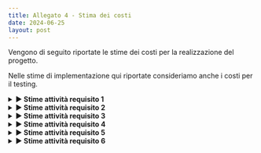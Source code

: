 ```yaml
---
title: Allegato 4 - Stima dei costi
date: 2024-06-25
layout: post
---
```


Vengono di seguito riportate le stime dei costi per la realizzazione del progetto.

Nelle stime di implementazione qui riportate consideriamo anche i costi per il testing.

<details>
<summary markdown='span'>
    <strong>▶️ Stime attività requisito 1</strong>
</summary>

**Attività 1.1** Configurazione _build tool_ e DVCS

| Stime   | Luca Rubboli | Giovanni Antonioni | Luca Tassinari | Media | Mediana | 3 point method |
|---------|--------------|--------------------|----------------|-------|---------|----------------|
| Round 1 | 4            | 6                  | 8              | 6,00  | 6       | 6,00           |
| Round 2 | 6            | 6,5                | 7              | 6,50  | 6,5     | 6,50           |

| Unità di misura    | Ore |
|--------------------|-----|
| Risorse assegnate  | 2   |
| Durata stimata     | 4   |

**Attività 1.2** Configurazione pipeline di _continuous integration_

| Stime   | Luca Rubboli | Giovanni Antonioni | Luca Tassinari | Media | Mediana | 3 point method |
|---------|--------------|--------------------|----------------|-------|---------|----------------|
| Round 1            | 3 | 8 | 3 | 4,67 | 3 | 4,94 |
| Round 2            | 4 | 6 | 6 | 5,33 | 6 | 5,22 |
| Round 3            | 5 | 6 | 6 | 5,67 | 6 | 5,61 |

| Unità di misura    | Ore |
|--------------------|-----|
| Risorse assegnate  | 2 |
| Durata stimata     | 4,5 |

**Attività 1.3.1** Configurazione pipeline di _continuous deployment_: progettazione diagrammi deployment

| Stime   | Luca Rubboli | Giovanni Antonioni | Luca Tassinari | Media | Mediana | 3 point method |
|---------|--------------|--------------------|----------------|-------|---------|----------------|
| Round 1            | 4 | 10 | 3 | 5,67 | 4 | 5,94 |
| Round 2            | 6 | 6 | 8 | 6,67 | 6 | 6,78 |
| Round 3            | 6,5 | 6,5 | 7,5 | 6,83 | 6,5 | 6,89 |

| Unità di misura    | Ore |
|--------------------|-----|
| Risorse assegnate  | 3 progettisti che collaborano in _brainstorming_ |
| Durata stimata     | 3   |

**Attività 1.3.2** Configurazione pipeline di _continuous deployment_: Creazione struttura locale minimale di orchestrazione

| Stime   | Luca Rubboli | Giovanni Antonioni | Luca Tassinari | Media | Mediana | 3 point method |
|---------|--------------|--------------------|----------------|-------|---------|----------------|
| Round 1 | 10 | 2 | 6 | 6,00 | 6 | 6,00 |
| Round 2 | 5 | 4.5 | 3 | 4,00 | 4 | 4,00 |
| Round 3 | 4.5 | 4.5 | 4 | 4,00 | 4 | 4,00 |

| Unità di misura    | Ore |
|--------------------|-----|
| Risorse assegnate  | 1 esperto di deployment |
| Durata stimata     | 4   |

**Attività 1.3.3**: Configurazione pipeline di _continuous deployment_: Configurazione ambiente di produzione

| Stime   | Luca Rubboli | Giovanni Antonioni | Luca Tassinari | Media | Mediana | 3 point method |
|---------|--------------|--------------------|----------------|-------|---------|----------------|
| Round 1 | 4 | 6 | 2 | 4,00 | 4 | 4,00 |
| Round 2 | 5 | 6 | 4,5 | 5,17 | 5 | 5,19 |
| Round 3 | 5 | 6 | 5,5 |  | 5,50 | 5,5 | 5,50 |

| Unità di misura    | Ore |
|--------------------|-----|
| Risorse assegnate  | 1   |
| Durata stimata     | 5,5 |

**Attività 1.3.4** Configurazione pipeline di _continuous deployment_: Sviluppo azioni deployment da locale a produzione

| Stime   | Luca Rubboli | Giovanni Antonioni | Luca Tassinari | Media | Mediana | 3 point method |
|---------|--------------|--------------------|----------------|-------|---------|----------------|
| Round 1 | 8 | 10 | 8 | 8,67 | 8 | 8,78 |
| Round 2 | 9 | 9 | 10 | 9,33 | 9 | 9,39 |
| Round 3 | 9 | 9,5 | 9,5 | 9,33 | 9,5 | 9,31 |

| Unità di misura    | Ore |
|--------------------|-----|
| Risorse assegnate  | 1   |
| Durata stimata     | 9,5 |

**Attività 1.4** Configurazione _bot_ per aggiornamento automatico delle dipendenze

| Stime   | Luca Rubboli | Giovanni Antonioni | Luca Tassinari | Media | Mediana | 3 point method |
|---------|--------------|--------------------|----------------|-------|---------|----------------|
| Round 1 | 3 | 0.5 | 2 | 2,50 | 2,5 | 2,50 |
| Round 2 | 1,5 | 1,5 | 1,5 | 1,50 | 1,5 | 1,50 |

| Unità di misura    | Ore |
|--------------------|-----|
| Risorse assegnate  | 1   |
| Durata stimata     | 1,5 |

**Attività 1.5** Configurazione _bot_ per il _merge_ automatizzato di Pull Request sulla repo

| Stime   | Luca Rubboli | Giovanni Antonioni | Luca Tassinari | Media | Mediana | 3 point method |
|---------|--------------|--------------------|----------------|-------|---------|----------------|
| Round 1 | 2 | 2 | 1,5 |  | 1,83 | 2 | 1,81 |
| Round 2 | 2 | 2 | 1,75 |  | 1,92 | 2 | 1,90 |

| Unità di misura    | Ore |
|--------------------|-----|
| Risorse assegnate  | 1   |
| Durata stimata     | 2   |

**Attività 1.6** Configurazione _bot_ per il rilascio automatico delle _release_

| Stime   | Luca Rubboli | Giovanni Antonioni | Luca Tassinari | Media | Mediana | 3 point method |
|---------|--------------|--------------------|----------------|-------|---------|----------------|
| Round 1 | 3 | 3 | 2,5 | 2,83 | 3 | 2,81 |
| Round 2 | 2,75 | 3 | 2,5 | 2,75 | 2,75 | 2,75 |

| Unità di misura    | Ore  |
|--------------------|------|
| Risorse assegnate  | 1    |
| Durata stimata     | 2,75 |

**Attività 1.7** Configurazione di un sistema di _ticketing_ automatizzato

| Stime   | Luca Rubboli | Giovanni Antonioni | Luca Tassinari | Media | Mediana | 3 point method |
|---------|--------------|--------------------|----------------|-------|---------|----------------|
| Round 1 | 0,5 | 0,5 | 0,5 | 0,50 | 0,5 | 0,50 |

| Unità di misura    | Ore |
|--------------------|-----|
| Risorse assegnate  | 1   |
| Durata stimata     | 0,5 |

</details>

<details>
<summary markdown='span'>
    <strong>▶️ Stime attività requisito 2</strong>
</summary>

**Attività 2.1.1** Autenticazione - Configurazione DB e implementazione repository

| Stime   | Luca Rubboli | Giovanni Antonioni | Luca Tassinari | Media | Mediana | 3 point method |
|---------|--------------|--------------------|----------------|-------|---------|----------------|
| Round 1 | 4 | 6,5 | 5 | 5,17 | 5 | 5,19 |
| Round 2 | 5,5 | 6 | 6 | 5,83 | 6 | 5,81 |

| Unità di misura    | Ore |
|--------------------|-----|
| Risorse assegnate  | 1   |
| Durata stimata     | 6   |

**Attività 2.1.2** Autenticazione - Implementazione token di autenticazione

| Stime   | Luca Rubboli | Giovanni Antonioni | Luca Tassinari | Media | Mediana | 3 point method |
|---------|--------------|--------------------|----------------|-------|---------|----------------|
| Round 1 | 3 | 5 | 20 | 9,33 | 5 | 10,06 |
| Round 2 | 12 | 12 | 14 | 12,67 | 12 | 12,78 |
| Round 3 | 12 | 12 | 13 | 12,33 | 12 | 12,39 |

| Unità di misura    | Ore |
|--------------------|-----|
| Risorse assegnate  | 1   |
| Durata stimata     | 12  |

**Attività 2.1.3** Autenticazione - Regole di controllo di accesso

| Stime   | Luca Rubboli | Giovanni Antonioni | Luca Tassinari | Media | Mediana | 3 point method |
|---------|--------------|--------------------|----------------|-------|---------|----------------|
| Round 1 | 6 | 13 | 12 |  | 10,33 | 12 | 10,06 |
| Round 2 | 12 | 13,5 | 13 | 12,83 | 13 | 12,81 |
| Round 3 | 12,5 | 13,5 | 13 | 13,00 | 13 | 13,00 |

| Unità di misura    | Ore |
|--------------------|-----|
| Risorse assegnate  | 1   |
| Durata stimata     | 13  |

**Attività 2.1.4** Autenticazione - Implementazione API di autenticazione

| Stime   | Luca Rubboli | Giovanni Antonioni | Luca Tassinari | Media | Mediana | 3 point method |
|---------|--------------|--------------------|----------------|-------|---------|----------------|
| Round 1 | 10 | 11 | 16 |  | 12,33 | 11 | 12,56 |
| Round 2 | 13 | 18 | 19 |  | 16,67 | 18 | 16,44 |
| Round 3 | 16 | 19 | 19 |  | 18,00 | 19 | 17,83 |

| Unità di misura    | Ore |
|--------------------|-----|
| Risorse assegnate  | 1   |
| Durata stimata     | 19  |

**Attività 2.2.1** Gruppi - Configurazione DB e implementazione repository

| Stime   | Luca Rubboli | Giovanni Antonioni | Luca Tassinari | Media | Mediana | 3 point method |
|---------|--------------|--------------------|----------------|-------|---------|----------------|
| Round 1 | 6            | 9                  | 7              | 7,33  | 7       | 7,39           |
| Round 2 | 9            | 9,5                | 8              | 8,83  | 9       | 8,81           |
| Round 3 | 8,5          | 9,5                | 9              | 9,00  | 9       | 9,00           |

| Unità di misura    | Ore |
|--------------------|-----|
| Risorse assegnate  | 1   |
| Durata stimata     | 9,5 |

**Attività 2.2.2** Gruppi - Implementazione API di gestione gruppi

| Stime   | Luca Rubboli | Giovanni Antonioni | Luca Tassinari | Media | Mediana | 3 point method |
|---------|--------------|--------------------|----------------|-------|---------|----------------|
| Round 1 | 20           | 23                 | 16             | 19,67 | 20      | 19,61          |
| Round 2 | 20           | 20                 | 20             | 20,00 | 20      | 20,00          |

| Unità di misura    | Ore |
|--------------------|-----|
| Risorse assegnate  | 1   |
| Durata stimata     | 20  |

**Attività 2.3.1** Struttura gerarchica utenti - Esplorazione di plugin _on the shelf_

| Stime   | Luca Rubboli | Giovanni Antonioni | Luca Tassinari | Media | Mediana | 3 point method |
|---------|--------------|--------------------|----------------|-------|---------|----------------|
| Round 1 | 1,5 | 1 | 4 | 2,17 | 1,5 | 2,28 |
| Round 2 | 3 | 2,5 | 4 | 3,17 | 3 | 3,19 |
| Round 3 | 3 | 3 | 3,5 | 3,17 | 3 | 3,19 |

| Unità di misura    | Ore |
|--------------------|-----|
| Risorse assegnate  | 1   |
| Durata stimata     | 3   |

**Attività 2.3.2** Struttura gerarchica utenti - Implementazione API di gestione dei ruoli

| Stime   | Luca Rubboli | Giovanni Antonioni | Luca Tassinari | Media | Mediana | 3 point method |
|---------|--------------|--------------------|----------------|-------|---------|----------------|
| Round 1 | 8            | 8                  | 16             | 10,67 | 8       | 11,11          |
| Round 2 | 14           | 20                 | 20             | 18,00 | 20      | 17,67          |
| Round 3 | 18           | 18                 | 19             | 18,33 | 18      | 18,39          |

| Unità di misura    | Ore |
|--------------------|-----|
| Risorse assegnate  | 1   |
| Durata stimata     | 18  |

**Attività 2.3.3** Struttura gerarchica utenti - Predisposizione dello _storage_ per la gestione dei ruoli

| Stime | Luca Rubboli | Giovanni Antonioni | Luca Tassinari | Media | Mediana | 3 point method |
|---|---|---|---|---|---|---|
| Round 1 | 6 | 7 | 6 | 6,33 | 6 | 6,39 |
| Round 2 | 6 | 6,5 | 6,5 | 6,33 | 6,5 | 6,31 |

| Unità di misura    | Ore |
|--------------------|-----|
| Risorse assegnate  | 1   |
| Durata stimata     | 6,5 |

**Attività 2.4.1** Il sistema deve poter gestire le informazioni relative agli utenti e l'impostazione degli indirizzi preferiti - Configurazione DB e implementazione repository

| Stime   | Luca Rubboli | Giovanni Antonioni | Luca Tassinari | Media | Mediana | 3 point method |
|---------|--------------|--------------------|----------------|-------|---------|----------------|
| Round 1 | 3            | 13                 | 3              | 6,33  | 3       | 6,89           |
| Round 2 | 6            | 8                  | 5              | 6,33  | 6       | 6,39           |
| Round 3 | 6            | 6,5                | 6,5            | 6,33  | 6,5     | 6,31           |

| Unità di misura    | Ore |
|--------------------|-----|
| Risorse assegnate  | 1   |
| Durata stimata     | 6,5 |

**Attività 2.4.2** Il sistema deve poter gestire le informazioni relative agli utenti e l'impostazione degli indirizzi preferiti - Implementazione API per la gestione delle informazioni

| Stime   | Luca Rubboli | Giovanni Antonioni | Luca Tassinari | Media | Mediana | 3 point method |
|---------|--------------|--------------------|----------------|-------|---------|----------------|
| Round 1 | 5            | 5                  | 6              | 5,33  | 5       | 5,39           |
| Round 2 | 5,5          | 5,5                | 6              | 5,67  | 5,5     | 5,69           |

| Unità di misura    | Ore |
|--------------------|-----|
| Risorse assegnate  | 1   |
| Durata stimata     | 6   |

**Attività 2.5** Definizione configurazione di _deployment_

| Stime   | Luca Rubboli | Giovanni Antonioni | Luca Tassinari | Media | Mediana | 3 point method |
|---------|--------------|--------------------|----------------|-------|---------|----------------|
| Round 1 | 4            | 18                 | 8              | 10,00 | 8       | 10,33          |
| Round 2 | 12           | 14                 | 12             | 12,67 | 12      | 12,78          |
| Round 3 | 13           | 13,5               | 12,5           | 13,00 | 13      | 13,00          |

| Unità di misura    | Ore |
|--------------------|-----|
| Risorse assegnate  | 1   |
| Durata stimata     | 13  |

</details>

<details>
<summary markdown='span'>
    <strong>▶️ Stime attività requisito 3</strong>
</summary>

**Attività 3.1.1** Il sistema deve effettuare il _geocoding_ di indirizzi e luoghi in coordinate - Ricerca di un servizio web di mappe per il _geocoding_

| Stime   | Luca Rubboli | Giovanni Antonioni | Luca Tassinari | Media | Mediana | 3 point method |
|---------|--------------|--------------------|----------------|-------|---------|----------------|
| Round 1 | 3            | 4                  | 3              | 3,33  | 3       | 3,39           |
| Round 2 | 3            | 3,5                | 3,5            | 3,33  | 3,5     | 3,31           |

| Unità di misura    | Ore |
|--------------------|-----|
| Risorse assegnate  | 1   |
| Durata stimata     | 3,5 |

**Attività 3.1.2** Il sistema deve effettuare il _geocoding_ di indirizzi e luoghi in coordinate - Implementazione ReST API

| Stime   | Luca Rubboli | Giovanni Antonioni | Luca Tassinari | Media | Mediana | 3 point method |
|---------|--------------|--------------------|----------------|-------|---------|----------------|
| Round 1 | 6            | 8                  | 7              | 7,00  | 7       | 7,00           |
| Round 2 | 8            | 9                  | 7,5            | 8,17  | 8       | 8,19           |
| Round 3 | 8            | 8                  | 8              | 8,00  | 8       | 8,00           |

| Unità di misura    | Ore |
|--------------------|-----|
| Risorse assegnate  | 1   |
| Durata stimata     | 8   |

**Attività 3.2.1** Il sistema deve tracciare in tempo reale la posizione degli utenti e supportarne la condivisione con i membri del proprio gruppo - Confronto di tecnologie _MOM_ consone allo sviluppo del servizio

| Stime   | Luca Rubboli | Giovanni Antonioni | Luca Tassinari | Media | Mediana | 3 point method |
|---------|--------------|--------------------|----------------|-------|---------|----------------|
| Round 1 | 6            | 6                  | 7              | 6,33  | 6       | 6,39           |
| Round 2 | 6,5          | 6,5                | 6,5            | 6,50  | 6,5     | 6,50           |

| Unità di misura    | Ore |
|--------------------|-----|
| Risorse assegnate  | 3   |
| Durata stimata     | 3   |

**Attività 3.2.2** Il sistema deve tracciare in tempo reale la posizione degli utenti e supportarne la condivisione con i membri del proprio gruppo - Identificazione della tecnologia che consenta un tracciamento _real-time_ reattivo e potenzialmente replicabile

| Stime   | Luca Rubboli | Giovanni Antonioni | Luca Tassinari | Media | Mediana | 3 point method |
|---------|--------------|--------------------|----------------|-------|---------|----------------|
| Round 1 | 6            | 5                  | 6              | 5,67  | 6       | 5,61           |
| Round 2 | 5,5          | 5,5                | 6              | 5,67  | 5,5     | 5,69           |

| Unità di misura    | Ore |
|--------------------|-----|
| Risorse assegnate  | 1   |
| Durata stimata     | 5,5 |

**Attività 3.2.3** Il sistema deve tracciare in tempo reale la posizione degli utenti e supportarne la condivisione con i membri del proprio gruppo - Progettazione e design

| Stime   | Luca Rubboli | Giovanni Antonioni | Luca Tassinari | Media | Mediana | 3 point method |
|---------|--------------|--------------------|----------------|-------|---------|----------------|
| Round 1 | 4            | 12                 | 5              | 7,00  | 5       | 7,33           |
| Round 2 | 8            | 10                 | 7              | 8,33  | 8       | 8,39           |
| Round 3 | 9            | 9                  | 8              | 8,67  | 9       | 8,61           |

| Unità di misura    | Ore |
|--------------------|-----|
| Risorse assegnate  | 1   |
| Durata stimata     | 9   |

**Attività 3.2.4** Il sistema deve tracciare in tempo reale la posizione degli utenti e supportarne la condivisione con i membri del proprio gruppo - Implementazione repository posizioni utenti

| Stime   | Luca Rubboli | Giovanni Antonioni | Luca Tassinari | Media | Mediana | 3 point method |
|---------|--------------|--------------------|----------------|-------|---------|----------------|
| Round 1 | 8            | 6                  | 5              | 6,33  | 6       | 6,39           |
| Round 2 | 7            | 6                  | 5,5            | 6,17  | 6       | 6,19           |
| Round 3 | 7            | 6,5                | 6              | 6,50  | 6,5     | 6,50           |

| Unità di misura    | Ore |
|--------------------|-----|
| Risorse assegnate  | 1   |
| Durata stimata     | 6,5 |

**Attività 3.2.5** Il sistema deve tracciare in tempo reale la posizione degli utenti e supportarne la condivisione con i membri del proprio gruppo - Implementazione comunicazione real-time tramite websocket

| Stime   | Luca Rubboli | Giovanni Antonioni | Luca Tassinari | Media | Mediana | 3 point method |
|---------|--------------|--------------------|----------------|-------|---------|----------------|
| Round 1 | 20           | 24                 | 29             | 24,33 | 24      | 24,39          |
| Round 2 | 25           | 25                 | 28             | 26,00 | 25      | 26,17          |
| Round 3 | 26           | 26                 | 27             | 26,33 | 26      | 26,39          |

| Unità di misura    | Ore |
|--------------------|-----|
| Risorse assegnate  | 2   |
| Durata stimata     | 18  |

**Attività 3.2.5** Il sistema deve tracciare in tempo reale la posizione degli utenti e supportarne la condivisione con i membri del proprio gruppo - Implementazione interazione con la tecnologia _MOM_ per la ricezione di eventi

| Stime   | Luca Rubboli | Giovanni Antonioni | Luca Tassinari | Media | Mediana | 3 point method |
|---------|--------------|--------------------|----------------|-------|---------|----------------|
| Round 1 | 5            | 4                  | 8              | 5,67  | 5       | 5,78           |
| Round 2 | 7            | 6                  | 7              | 6,67  | 7       | 6,61           |
| Round 3 | 7            | 6,5                | 7              | 6,83  | 7       | 6,81           |

| Unità di misura    | Ore |
|--------------------|-----|
| Risorse assegnate  | 1   |
| Durata stimata     | 7   |

**Attività 3.3.1** Il sistema deve gestire lo stato degli utenti in tempo reale - Implementazione logica di gestione dello stato utente

| Stime   | Luca Rubboli | Giovanni Antonioni | Luca Tassinari | Media | Mediana | 3 point method |
|---------|--------------|--------------------|----------------|-------|---------|----------------|
| Round 1 | 6            | 2,5                | 6              | 4,83  | 6       | 4,64           |
| Round 2 | 5            | 5                  | 5              | 5,00  | 5       | 5,00           |

| Unità di misura    | Ore |
|--------------------|-----|
| Risorse assegnate  | 1   |
| Durata stimata     | 5   |

**Attività 3.4.1** Il sistema deve permettere all'utente d'iniziare un percorso e condividerlo con i membri del proprio gruppo, notificando l'arrivo in prossimità della posizione di arrivo o in caso si verifichino situazioni anomale - Implementazione logica di reazione a eventi

| Stime   | Luca Rubboli | Giovanni Antonioni | Luca Tassinari | Media | Mediana | 3 point method |
|---------|--------------|--------------------|----------------|-------|---------|----------------|
| Round 1 | 10           | 8                  | 8              | 8,67  | 8       | 8,78           |
| Round 2 | 8,5          | 8,5                | 8,5            | 8,50  | 8,5     | 8,50           |

| Unità di misura    | Ore |
|--------------------|-----|
| Risorse assegnate  | 1   |
| Durata stimata     | 8,5 |

**Attività 3.4.2** Il sistema deve permettere all'utente d'iniziare un percorso e condividerlo con i membri del proprio gruppo, notificando l'arrivo in prossimità della posizione di arrivo o in caso si verifichino situazioni anomale - Implementazione comunicazione con il servizio di notifiche

| Stime   | Luca Rubboli | Giovanni Antonioni | Luca Tassinari | Media | Mediana | 3 point method |
|---------|--------------|--------------------|----------------|-------|---------|----------------|
| Round 1 | 3            | 3                  | 4              | 3,33  | 3       | 3,39           |
| Round 2 | 3,5          | 3                  | 3              | 3,17  | 3       | 3,19           |

| Unità di misura    | Ore |
|--------------------|-----|
| Risorse assegnate  | 1   |
| Durata stimata     | 3   |

**Attività 3.5.1** Il sistema, al sollevarsi di una situazione di pericolo, deve tracciare il percorso compiuto fino alla sua cessazione - Implementazione logica salvataggio dei percorsi

| Stime   | Luca Rubboli | Giovanni Antonioni | Luca Tassinari | Media | Mediana | 3 point method |
|---------|--------------|--------------------|----------------|-------|---------|----------------|
| Round 1 | 8            | 9                  | 13             | 10,00 | 9       | 10,17          |
| Round 2 | 11           | 14                 | 13             | 12,67 | 13      | 12,61          |
| Round 3 | 14           | 14,5               | 14             | 14,17 | 14      | 14,19          |

| Unità di misura    | Ore |
|--------------------|-----|
| Risorse assegnate  | 1   |
| Durata stimata     | 14  |

**Attività 3.6** Definizione configurazione di deployment

| Stime   | Luca Rubboli | Giovanni Antonioni | Luca Tassinari | Media | Mediana | 3 point method |
|---------|--------------|--------------------|----------------|-------|---------|----------------|
| Round 1 | 10           | 18                 | 12             | 13,33 | 12      | 13,56          |
| Round 2 | 12           | 15                 | 14             | 13,67 | 14      | 13,61          |
| Round 3 | 14,5         | 14                 | 14             | 14,17 | 14      | 14,19          |

| Unità di misura    | Ore |
|--------------------|-----|
| Risorse assegnate  | 1   |
| Durata stimata     | 14  |

</details>

<details>
<summary markdown='span'>
    <strong>▶️ Stime attività requisito 4</strong>
</summary>

**Attività 4.1.1**

| Stime   | Luca Rubboli | Giovanni Antonioni | Luca Tassinari | Media | Mediana | 3 point method |
|---------|--------------|--------------------|----------------|-------|---------|----------------|
| Round 1 | 6            | 6                  | 7              | 6,33  | 6       | 6,39           |
| Round 2 | 6            | 6,5                | 7              | 6,50  | 6,5     | 6,50           |

| Unità di misura    | Ore |
|--------------------|-----|
| Risorse assegnate  | 1   |
| Durata stimata     | 6,5 |

Attività 4.1.2 

| Stime   | Luca Rubboli | Giovanni Antonioni | Luca Tassinari | Media | Mediana | 3 point method |
|---------|--------------|--------------------|----------------|-------|---------|----------------|
| Round 1 | 7            | 12                 | 8              | 9,00  | 8       | 9,17           |
| Round 2 | 8            | 10                 | 9              | 9,00  | 9       | 9,00           |
| Round 3 | 8            | 9                  | 9              | 8,67  | 9       | 8,61           |

| Unità di misura    | Ore |
|--------------------|-----|
| Risorse assegnate  | 1   |
| Durata stimata     | 9   |

Attività 4.2.1

| Stime   | Luca Rubboli | Giovanni Antonioni | Luca Tassinari | Media | Mediana | 3 point method |
|---------|--------------|--------------------|----------------|-------|---------|----------------|
| Round 1 | 6            | 6                  | 5              | 5,67  | 6       | 5,61           |
| Round 2 | 5,5          | 6                  | 5,5            | 5,67  | 5,5     | 5,69           |

| Unità di misura    | Ore |
|--------------------|-----|
| Risorse assegnate  | 1   |
| Durata stimata     | 5,5 |

Attività 4.2.2

| Stime   | Luca Rubboli | Giovanni Antonioni | Luca Tassinari | Media | Mediana | 3 point method |
|---------|--------------|--------------------|----------------|-------|---------|----------------|
| Round 1 | 6            | 8                  | 16             | 10,00 | 8       | 10,33          |
| Round 2 | 10           | 12                 | 12             | 11,33 | 12      | 11,22          |
| Round 3 | 11           | 11,5               | 12             | 11,50 | 11,5    | 11,50          |

| Unità di misura    | Ore |
|--------------------|-----|
| Risorse assegnate  | 1   |
| Durata stimata     | 11,5 |

Attività 4.2.3

| Stime   | Luca Rubboli | Giovanni Antonioni | Luca Tassinari | Media | Mediana | 3 point method |
|---------|--------------|--------------------|----------------|-------|---------|----------------|
| Round 1 | 8            | 13                 | 15             | 12,00 | 13      | 11,83          |
| Round 2 | 11           | 13                 | 14             | 12,67 | 13      | 12,61          |
| Round 3 | 13           | 14                 | 14             | 13,67 | 14      | 13,61          |

| Unità di misura    | Ore |
|--------------------|-----|
| Risorse assegnate  | 1   |
| Durata stimata     | 14  |

Attività 4.3.1

| Stime   | Luca Rubboli | Giovanni Antonioni | Luca Tassinari | Media | Mediana | 3 point method |
|---------|--------------|--------------------|----------------|-------|---------|----------------|
| Round 1 | 9            | 10                 | 8              | 9,00  | 9       | 9,00           |
| Round 2 | 11           | 10                 | 12             | 11,00 | 11      | 11,00          |
| Round 3 | 11           | 11                 | 12             | 11,33 | 11      | 11,39          |
 
| Unità di misura    | Ore |
|--------------------|-----|
| Risorse assegnate  | 1   |
| Durata stimata     | 11  |

Attività 4.3.2

| Stime   | Luca Rubboli | Giovanni Antonioni | Luca Tassinari | Media | Mediana | 3 point method |
|---------|--------------|--------------------|----------------|-------|---------|----------------|
| Round 1 | 3            | 3                  | 4              | 3,33  | 3       | 3,39           |
| Round 2 | 3,5          | 3,5                | 5              | 4,00  | 3,5     | 4,08           |

| Unità di misura    | Ore |
|--------------------|-----|
| Risorse assegnate  | 1   |
| Durata stimata     | 4   |

Attività 4.4

| Stime   | Luca Rubboli | Giovanni Antonioni | Luca Tassinari | Media | Mediana | 3 point method |
|---------|--------------|--------------------|----------------|-------|---------|----------------|
| Round 1 | 15           | 13                 | 13             | 13,67 | 13             | 13,78   |
| Round 2 | 14           | 14                 | 14             | 14,00 | 14             | 14,00   |

| Unità di misura    | Ore |
|--------------------|-----|
| Risorse assegnate  | 1   |
| Durata stimata     | 14  |

</details>

<details>
<summary markdown='span'>
    <strong>▶️ Stime attività requisito 5</strong>
</summary>

</details>

<details>
<summary markdown='span'>
    <strong>▶️ Stime attività requisito 6</strong>
</summary>

</details>

